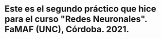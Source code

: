 # Este es el segundo práctico que hice para el curso "Redes Neuronales". FaMAF (UNC), Córdoba. 2021.
